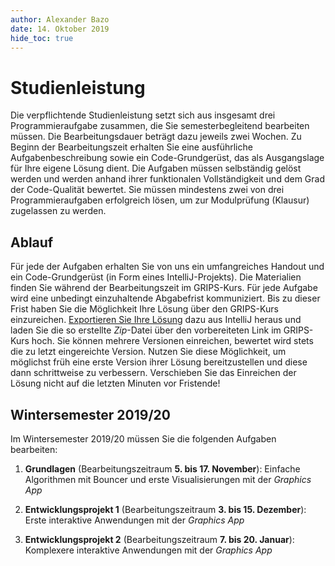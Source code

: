 ```yaml
---
author:	Alexander Bazo
date: 14. Oktober 2019
hide_toc: true
---
```


# Studienleistung

Die verpflichtende Studienleistung setzt sich aus insgesamt drei Programmieraufgabe zusammen, die Sie semesterbegleitend bearbeiten müssen. Die Bearbeitungsdauer beträgt dazu jeweils zwei Wochen. Zu Beginn der Bearbeitungszeit erhalten Sie eine ausführliche Aufgabenbeschreibung sowie ein Code-Grundgerüst, das als Ausgangslage für Ihre eigene Lösung dient. Die Aufgaben müssen selbständig gelöst werden und werden anhand ihrer funktionalen Vollständigkeit und dem Grad der Code-Qualität bewertet. Sie müssen mindestens zwei von drei Programmieraufgaben erfolgreich lösen, um zur Modulprüfung (Klausur) zugelassen zu werden.

## Ablauf

Für jede der Aufgaben erhalten Sie von uns ein umfangreiches Handout und ein Code-Grundgerüst (in Form eines IntelliJ-Projekts). Die Materialien finden Sie während der Bearbeitungszeit im GRIPS-Kurs. Für jede Aufgabe wird eine unbedingt einzuhaltende Abgabefrist kommuniziert. Bis zu dieser Frist haben Sie die Möglichkeit Ihre Lösung über den GRIPS-Kurs einzureichen. [Exportieren Sie Ihre Lösung](../../tutorials/Starterprojekte) dazu aus IntelliJ heraus und laden Sie die so erstellte *Zip*-Datei über den vorbereiteten Link im GRIPS-Kurs hoch. Sie können mehrere Versionen einreichen, bewertet wird stets die zu letzt eingereichte Version. Nutzen Sie diese Möglichkeit, um möglichst früh eine erste Version ihrer Lösung bereitzustellen und diese dann schrittweise zu verbessern. Verschieben Sie das Einreichen der Lösung nicht auf die letzten Minuten vor Fristende! 

## Wintersemester 2019/20

Im Wintersemester 2019/20 müssen Sie die folgenden Aufgaben bearbeiten:

1. **Grundlagen** (Bearbeitungszeitraum **5. bis 17. November**): Einfache Algorithmen mit Bouncer und erste Visualisierungen mit der *Graphics App*

2. **Entwicklungsprojekt 1** (Bearbeitungszeitraum **3. bis 15. Dezember**): Erste interaktive Anwendungen mit der *Graphics App*

3. **Entwicklungsprojekt 2** (Bearbeitungszeitraum  **7. bis 20. Januar**): Komplexere interaktive Anwendungen mit der *Graphics App*
